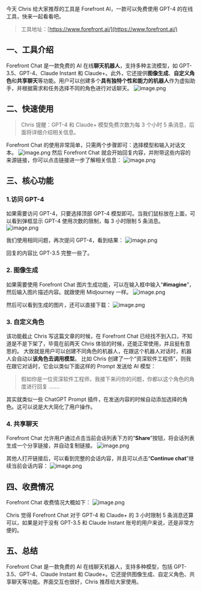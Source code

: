 今天 Chris 给大家推荐的工具是 Forefront AI，一款可以免费使用 GPT-4 的在线工具，快来一起看看吧。

> 工具地址：[https://www.forefront.ai/](https://www.forefront.ai/)

## 一、工具介绍

Forefront Chat 是一款免费的 AI 在线**聊天机器人**，支持多种主流模型，如 GPT-3.5、GPT-4、Claude Instant 和 Claude+。此外，它还提供**图像生成**、**自定义角色**和**共享聊天**等功能。用户可以创建多个**具有独特个性和能力的机器人**作为虚拟助手，并根据需求和任务选择不同的角色进行对话聊天。
![image.png](./ForefrontChat/10001.png)

## 二、快速使用

> Chris 提醒：GPT-4 和 Claude+ 模型免费次数为每 3 个小时 5 条消息，后面将详细介绍相关信息。

Forefront Chat 的使用非常简单，只需两个步骤即可：选择模型和输入对话文本。
![image.png](./ForefrontChat/10002.png)
然后 Forefront Chat 就会开始回复内容，并附带这些内容的来源链接，你可以点击链接进一步了解相关信息：
![image.png](./ForefrontChat/10003.png)

## 三、核心功能

### 1.访问 GPT-4

如果需要访问 GPT-4，只要选择顶部 GPT-4 模型即可。当我们鼠标放在上面，可以看到弹框显示 GPT-4 使用次数的限制，每 3 小时限制 5 条消息。
![image.png](./ForefrontChat/10004.png)

我们使用相同问题，再次提问 GPT-4，看到结果：
![image.png](./ForefrontChat/10005.png)

回复的内容比 GPT-3.5 完整一些了。

### 2. 图像生成

如果需要使用 Forefront Chat 图片生成功能，可以在输入框中输入“**#imagine**”，然后输入图片描述内容。就跟使用 Midjourney 一样。
![image.png](./ForefrontChat/10006.png)

然后可以看到生成的图片，还可以直接下载：
![image.png](./ForefrontChat/10007.png)

### 3. 自定义角色

该功能截止 Chris 写这篇文章的时候，在 Forefront Chat 已经找不到入口，不知道是不是下架了，毕竟在前两天 Chris 体验的时候，还能正常使用，并且挺有意思的。
大致就是用户可以创建不同角色的机器人，在跟这个机器人对话时，机器人会自动以**该角色去调用模型**。
比如 Chris 创建了一个“资深软件工程师”，则我在跟它对话时，它会以类似下面这样的 Prompt 发送给 AI 模型：

> 假如你是一位资深软件工程师，我接下来问你的问题，你都以这个角色的角度进行回复 .......

其实就类似一些 ChatGPT Prompt 插件，在发送内容的时候自动添加选择的角色。这可以说是大大简化了用户操作。

### 4. 共享聊天

Forefront Chat 允许用户通过点击当前会话列表下方的“**Share**”按钮，将会话列表生成一个分享链接，并自动复制链接。
![image.png](./ForefrontChat/10008.png)

其他人打开链接后，可以看到完整的会话内容，并且可以点击“**Continue chat**”继续当前会话内容：
![image.png](./ForefrontChat/10009.png)

## 四、收费情况

Forefront Chat 收费情况大概如下：
![image.png](./ForefrontChat/10010.png)

Chris 觉得 Forefront Chat 对于 GPT-4 和 Claude+ 的 3 小时限制 5 条消息还算可以，如果是对于没有 GPT-3.5 和 Claude Instant 账号的用户来说，还是非常方便的。

## 五、总结

Forefront Chat 是一款免费的 AI 在线聊天机器人，支持多种模型，包括 GPT-3.5、GPT-4、Claude Instant 和 Claude+。它还提供图像生成、自定义角色、共享聊天等功能。界面交互也很好，Chris 推荐给大家使用。
